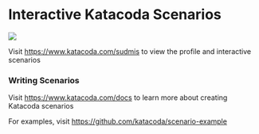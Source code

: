 # Interactive Katacoda Scenarios

[![](http://shields.katacoda.com/katacoda/sudmis/count.svg)](https://www.katacoda.com/sudmis "Get your profile on Katacoda.com")

Visit https://www.katacoda.com/sudmis to view the profile and interactive scenarios

### Writing Scenarios
Visit https://www.katacoda.com/docs to learn more about creating Katacoda scenarios

For examples, visit https://github.com/katacoda/scenario-example

